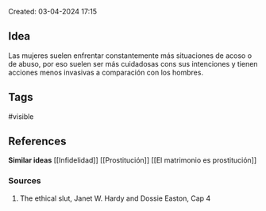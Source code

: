 Created: 03-04-2024 17:15

## <span class="pink"> **Idea** </span>
Las mujeres suelen enfrentar constantemente más situaciones de acoso o de abuso, por eso suelen ser más cuidadosas cons sus intenciones y tienen acciones menos invasivas a comparación con los hombres.

## <span class="orange"> **Tags**</span>
<span class="tag"> #visible</span> 

## <span class="green"> **References**</span>
<span class="blue"> **Similar ideas** </span>
[[Infidelidad]]
[[Prostitución]]
[[El matrimonio es prostitución]]
### <span class="purple"> **Sources**</span>
1. The ethical slut, Janet W. Hardy and Dossie Easton, Cap 4